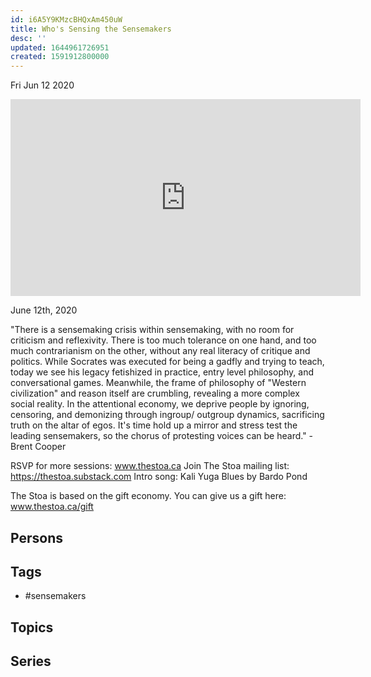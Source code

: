 ```yaml
---
id: i6A5Y9KMzcBHQxAm450uW
title: Who's Sensing the Sensemakers
desc: ''
updated: 1644961726951
created: 1591912800000
---
```





Fri Jun 12 2020

<iframe width="560" height="315" src="https://www.youtube.com/embed/I1O5zIe01DI" title="Who's Sensing the Sensemakers w/ Brent Cooper" frameborder="0" allow="accelerometer; autoplay; clipboard-write; encrypted-media; gyroscope; picture-in-picture" allowfullscreen ></iframe>

June 12th, 2020

"There is a sensemaking crisis within sensemaking, with no room for criticism and reflexivity. There is too much tolerance on one hand, and too much contrarianism on the other, without any real literacy of critique and politics. While Socrates was executed for being a gadfly and trying to teach, today we see his legacy fetishized in practice, entry level philosophy, and conversational games. Meanwhile, the frame of philosophy of "Western civilization" and reason itself are crumbling, revealing a more complex social reality. In the attentional economy, we deprive people by ignoring, censoring, and demonizing through ingroup/ outgroup dynamics, sacrificing truth on the altar of egos. It's time hold up a mirror and stress test the leading sensemakers, so the chorus of protesting voices can be heard." - Brent Cooper

RSVP for more sessions: www.thestoa.ca
Join The Stoa mailing list: https://thestoa.substack.com
Intro song: Kali Yuga Blues by Bardo Pond

The Stoa is based on the gift economy. You can give us a gift here: www.thestoa.ca/gift

## Persons



## Tags

- #sensemakers

## Topics



## Series



